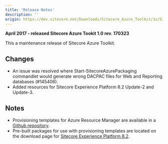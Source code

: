 ```yaml
---
title: 'Release Notes'
description: ''
origin: https://dev.sitecore.net/Downloads/Sitecore_Azure_Toolkit/1x/Sitecore_Azure_Toolkit_103/Release_Notes
---
```


**April 2017 - released Sitecore Azure Tookit 1.0 rev. 170323**

This a maintenance release of Sitecore Azure Toolkit.

## Changes

- An issue was resolved where Start-SitecoreAzurePackaging commandlet would generate wrong DACPAC files for Web and Reporting databases (#145406).
- Added resources for Sitecore Experience Platform 8.2 Update-2 and Update-3.

## Notes

- Provisioning templates for Azure Resource Manager are available in a [Github repository](https://github.com/Sitecore/Sitecore-Azure-Quickstart-Templates).
- Pre-built packages for use with provisioning templates are located on the download page for [Sitecore Experience Platform 8.2](/downloads/Sitecore_Experience_Platform/82).
